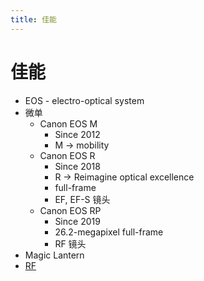 ```yaml
---
title: 佳能
---
```


# 佳能

- EOS - electro-optical system
- 微单
  - Canon EOS M
    - Since 2012
    - M -> mobility
  - Canon EOS R
    - Since 2018
    - R -> Reimagine optical excellence
    - full-frame
    - EF, EF-S 镜头
  - Canon EOS RP
    - Since 2019
    - 26.2-megapixel full-frame
    - RF 镜头
- Magic Lantern
- [RF](https://en.wikipedia.org/wiki/Canon_RF_lens_mount)
